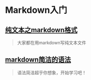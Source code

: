 # Markdown入门

## [纯文本之markdown格式](article/encourage.md)

> 大家都在用markdown写纯文本文件

## [markdown简洁的语法](article/grammer.md)

> 语法简洁超乎你想象，开始学习吧！